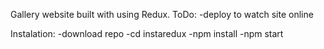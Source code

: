 Gallery website built with using Redux.
ToDo:
-deploy to watch site online

Instalation:
-download repo
-cd instaredux
-npm install
-npm start
